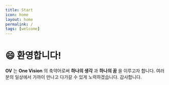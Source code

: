 ```yaml
---
title: Start
icon: home
layout: home
permalink: /
tags: [welcome]
---
```


# 😄 환영합니다!

__OV__ 는 __One Vision__ 의 축약어로써
__하나의 생각__ 과 __하나의 꿈__ 을 이루고자 합니다.
여러분의 일상에서 가까이 만나고 다가갈 수 있게 노력하겠습니다.
감사합니다.
